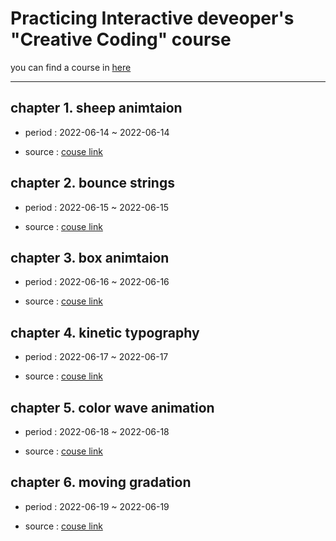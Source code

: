 # Practicing Interactive deveoper's "Creative Coding" course

you can find a course in [here](https://youtu.be/hCHL7sydzn0)

<hr></hr>

## chapter 1. sheep animtaion

* period : 2022-06-14 ~ 2022-06-14

* source : [couse link](https://youtu.be/hCHL7sydzn0)


## chapter 2. bounce strings

* period : 2022-06-15 ~ 2022-06-15

* source : [couse link](https://youtu.be/dXhAQbE8iBg)


## chapter 3. box animtaion

* period : 2022-06-16 ~ 2022-06-16

* source : [couse link](https://youtu.be/XNxkVVK6m80)

## chapter 4. kinetic typography

* period : 2022-06-17 ~ 2022-06-17

* source : [couse link](https://youtu.be/HMQ9fEX28fk)

## chapter 5. color wave animation

* period : 2022-06-18 ~ 2022-06-18

* source : [couse link](https://youtu.be/kpF0n39xXVM)

## chapter 6. moving gradation

* period : 2022-06-19 ~ 2022-06-19

* source : [couse link](https://youtu.be/D6EiRSRhsbQ)

